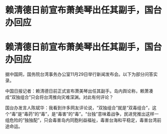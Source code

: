 # 赖清德日前宣布萧美琴出任其副手，国台办回应

# 赖清德日前宣布萧美琴出任其副手，国台办回应

据中国网，国务院台湾事务办公室11月29日举行新闻发布会。以下为部分问答实录。

中国日报记者：赖清德日前正式宣布萧美琴出任其副手。岛内舆论称，赖萧凑成“双独组合”只会将台湾推向灾难深渊。对此有何评论？

国台办发言人陈斌华：我看到许多网友评论说，“双独组合”就是“双毒组合”，这个“毒”是“毒药”的“毒”，是“毒害”的“毒”。“台独”意味着战争，民进党推出这样一组危险的“独独配”，只会毒害岛内同胞利益福祉，毒害台海和平稳定，毒害台湾前途命运。

